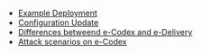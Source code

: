 

- [Example Deployment](example_deployment.ad)
- [Configuration Update](configuration_update.ad)
- [Differences betweend e-Codex and e-Delivery](differences_edelivery_ecodex.ad)
- [Attack scenarios on e-Codex](ecodex_attack_scenarios.ad)
